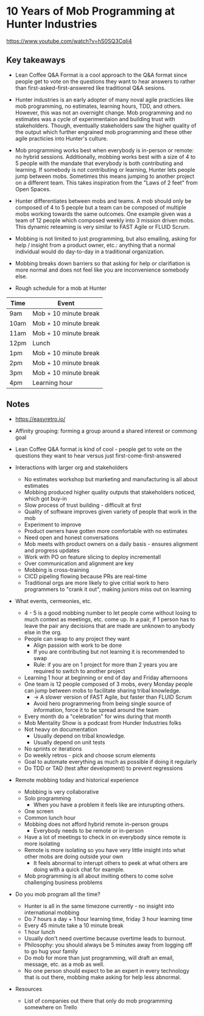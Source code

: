 # 10 Years of Mob Programming at Hunter Industries

<https://www.youtube.com/watch?v=hS0SQ3CqIi4>

## Key takeaways

* Lean Coffee Q&A Format is a cool approach to the Q&A format since people get to vote on the questions they want to hear answers to rather than first-asked-first-answered like traditional Q&A sesions.

* Hunter industries is an early adopter of many noval agile practicies like mob programming, no estimates, learning hours, TDD, and others. However, this was not an overnight change. Mob programming and no estimates was a cycle of experimentaion and building trust with stakeholders. Though, eventually stakeholders saw the higher quality of the output which further engrained mob programming and these other agile practicies into Hunter's culture.

* Mob programming works best when everybody is in-person or remote: no hybrid sessions. Additionally, mobbing works best with a size of 4 to 5 people with the mandate that everybody is both contributing and learning. If somebody is not contributing or learning, Hunter lets people jump between mobs. Sometimes this means jumping to another project on a different team. This takes inspiration from the "Laws of 2 feet" from Open Spaces.

* Hunter differentiates between mobs and teams. A mob should only be composed of 4 to 5 people but a team can be composed of multiple mobs working towards the same outcomes. One example given was a team of 12 people which composed weekly into 3 mission driven mobs. This dynamic reteaming is very similar to FAST Agile or FLUID Scrum.

* Mobbing is not limited to just programming, but also emailing, asking for help / insight from a product owner, etc.: anything that a normal individual would do day-to-day in a traditional organization.

* Mobbing breaks down barriers so that asking for help or clarifiation is more normal and does not feel like you are inconvenience somebody else.

* Rough schedule for a mob at Hunter

| Time | Event |
|---|---|
| 9am | Mob + 10 minute break |
| 10am | Mob + 10 minute break |
| 11am | Mob + 10 minute break |
| 12pm | Lunch |
| 1pm | Mob + 10 minute break |
| 2pm | Mob + 10 minute break |
| 3pm | Mob + 10 minute break |
| 4pm | Learning hour |

## Notes

* <https://easyretro.io/>
* Affinity grouping: forming a group around a shared interest or commong goal
* Lean Coffee Q&A format is kind of cool - people get to vote on the questions they want to hear versus just first-come-first-answered
* Interactions with larger org and stakeholders
  * No estimates workshop but marketing and manufacturing is all about estimates
  * Mobbing produced higher quality outputs that stakeholders noticed, which got buy-in
  * Slow process of trust building - difficult at first
  * Quality of software improves given variety of people that work in the mob
  * Experiment to improve
  * Product owners have gotten more comfortable with no estimates
  * Need open and honest conversations
  * Mob meets with product owners on a daily basis - ensures alignment and progress updates
  * Work with PO on feature slicing to deploy incrementall
  * Over communication and alignment are key
  * Mobbing is cross-training
  * CICD pipeling flowing because PRs are real-time
  * Traditional orgs are more likely to give critial work to hero programmers to "crank it out", making juniors miss out on learning

* What events, cermeonies, etc.
  * 4 - 5 is a good mobbing number to let people come without losing to much context as meetings, etc. come up. In a pair, if 1 person has to leave the pair any decisions that are made are unknown to anybody else in the org.
  * People can swap to any project they want
    * Align passion with work to be done
    * If you are contributing but not learning it is recommended to swap
    * Rule: if you are on 1 project for more than 2 years you are required to switch to another project
  * Learning 1 hour at beginning or end of day and Friday afternoons
  * One team is 12 people composed of 3 mobs, every Monday people can jump between mobs to facilitate sharing tribal knowledge.
    * -> A slower version of FAST Agile, but faster than FLUID Scrum
    * Avoid hero programmering from being single source of information, force it to be spread around the team
  * Every month do a "celebration" for wins during that month
  * Mob Mentality Show is a podcast from Hunder Industries folks
  * Not heavy on documentation
    * Usually depend on tribal knowledge.
    * Usually depend on unit tests
  * No sprints or iterations
  * Do weekly retros - pick and choose scrum elements
  * Goal to automate everything as much as possible if doing it regularly
  * Do TDD or TAD (test after development) to prevent regressions

* Remote mobbing today and historical experience
  * Mobbing is very collaborative
  * Solo programming
    * When you have a problem it feels like are inturupting others.
  * One screen
  * Common lunch hour
  * Mobbing does not afford hybrid remote in-person groups
    * Everybody needs to be remote or in-person
  * Have a lot of meetings to check in on everybody since remote is more isolating
  * Remote is more isolating so you have very little insight into what other mobs are doing outside your own
    * It feels abnormal to interupt others to peek at what others are doing with a quick chat for example.
  * Mob programming is all about inviting others to come solve challenging business problems

* Do you mob program all the time?
  * Hunter is all in the same timezone currently - no insight into international mobbing
  * Do 7 hours a day + 1 hour learning time, friday 3 hour learning time
  * Every 45 minute take a 10 minute break
  * 1 hour lunch
  * Usually don't need overtime because overtime leads to burnout.
  * Philosophy: you should always be 5 minutes away from logging off to go hug your family
  * Do mob for more than just programming, will draft an email, message, etc. as a mob as well.
  * No one person should expect to be an expert in every technology that is out there, mobbing make asking for help less abnormal.

* Resources
  * List of companies out there that only do mob programming somewhere on Trello
